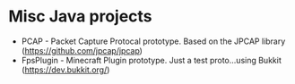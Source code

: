 # Misc Java projects

* PCAP - Packet Capture Protocal prototype. Based on the JPCAP library (https://github.com/jpcap/jpcap)
* FpsPlugin - Minecraft Plugin prototype. Just a test proto...using Bukkit (https://dev.bukkit.org/)
